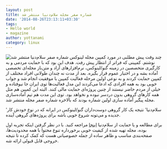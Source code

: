 ```yaml
---
layout: post
title: شماره صفر مجله سلام‌دنیا منتشر شد
date: '2014-08-26T23:13:11+03:30'
tags:
- Hello world
- magazine
author: yottanami
category: linux
---
```



![شماره صفر سلام‌دنیا منتشر شد](https://dl.dropboxusercontent.com/u/106779105/blog/hello-world.jpg)
چند وقت پیش مطلبی در مورد کمپین مجله لینوکس نوشتم. کمپینی که فراتر از انتظار پیش رفت. هدف این بود که با حمایت مردمی و به کارگیری متخصصین در زمینه گنو/لینوکس، نرم‌افزارهای آزاد و متن‌باز مجله‌ای تخصصی آماده بشه و در اختیار عموم قرار بگیره. 
بعد از مدت نه چندان طولانی افراد مختلف از کمپین حمایت کردند و به نوعی اولین مرحله فعالیت کمپین با موفقیت انجام شد و جواب خوبی بود به همه افرادی که ادعا می‌کردند این مدل فعالیت‌ها توی ایران جا نیوفتاده و خیلی از مردم حاضر نیستند از چنین پروژه‌ای حمایت مالی کنند. البته این کمپین هم مثل همه کارهای گروهی بدون دردسر نبوده و نخواهد بود.
توی این مدت هم تیم آماده‌سازی مجله پیگیر  آماده سازی اولین شماره بودند که بالاخره شماره صفر مجله منتشر شد.

'سلام‌دنیا' نتیجه یک کار گروهی دوست‌داران گنو/لینوکس در ایرانه که در نوع خودش کار جدیده و می‌تونه شروع خوبی باشه برای پروژه‌های گروهی آینده.

برای مطالعه و یا حمایت از سلام‌دنیا [اینجا][1] مراجعه کنید.
با در نظر گرفتن اینکه تجربه اول بوده، مجله تهیه شده از کیفیت خوبی برخورداره تنوع محتوا با همه محدودیت‌ها، صفحه‌بندی مناسب و ظاهر ساده از جمله خصوصیاتی هست که کمک کرده تا نتیجه خروجی قابل قبولی ارائه شه.



[1]: http://www.bitlbee.org